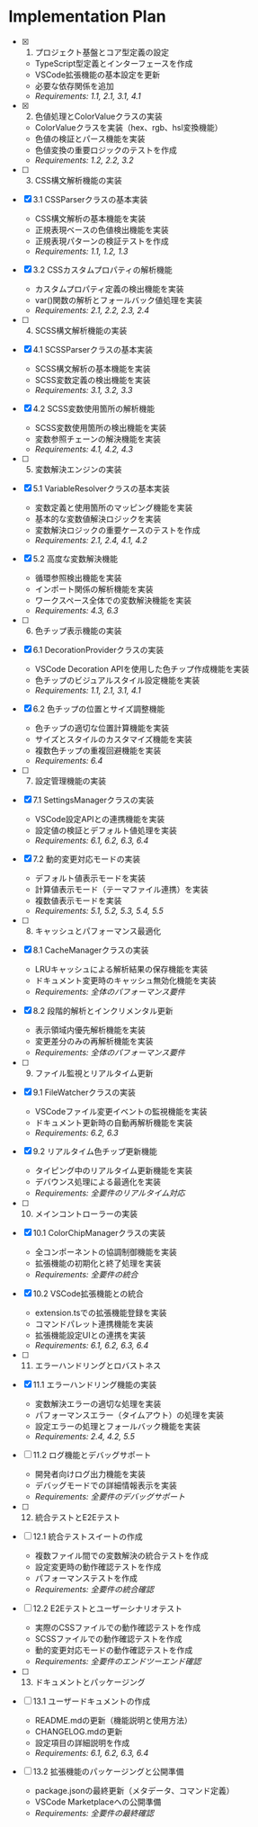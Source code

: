 # Implementation Plan

- [x] 1. プロジェクト基盤とコア型定義の設定



  - TypeScript型定義とインターフェースを作成
  - VSCode拡張機能の基本設定を更新
  - 必要な依存関係を追加
  - _Requirements: 1.1, 2.1, 3.1, 4.1_

- [x] 2. 色値処理とColorValueクラスの実装



  - ColorValueクラスを実装（hex、rgb、hsl変換機能）
  - 色値の検証とパース機能を実装
  - 色値変換の重要ロジックのテストを作成
  - _Requirements: 1.2, 2.2, 3.2_

- [ ] 3. CSS構文解析機能の実装
- [x] 3.1 CSSParserクラスの基本実装




  - CSS構文解析の基本機能を実装
  - 正規表現ベースの色値検出機能を実装
  - 正規表現パターンの検証テストを作成
  - _Requirements: 1.1, 1.2, 1.3_

- [x] 3.2 CSSカスタムプロパティの解析機能



  - カスタムプロパティ定義の検出機能を実装
  - var()関数の解析とフォールバック値処理を実装
  - _Requirements: 2.1, 2.2, 2.3, 2.4_

- [ ] 4. SCSS構文解析機能の実装
- [x] 4.1 SCSSParserクラスの基本実装



  - SCSS構文解析の基本機能を実装
  - SCSS変数定義の検出機能を実装
  - _Requirements: 3.1, 3.2, 3.3_

- [x] 4.2 SCSS変数使用箇所の解析機能



  - SCSS変数使用箇所の検出機能を実装
  - 変数参照チェーンの解決機能を実装
  - _Requirements: 4.1, 4.2, 4.3_

- [ ] 5. 変数解決エンジンの実装
- [x] 5.1 VariableResolverクラスの基本実装



  - 変数定義と使用箇所のマッピング機能を実装
  - 基本的な変数値解決ロジックを実装
  - 変数解決ロジックの重要ケースのテストを作成
  - _Requirements: 2.1, 2.4, 4.1, 4.2_

- [x] 5.2 高度な変数解決機能



  - 循環参照検出機能を実装
  - インポート関係の解析機能を実装
  - ワークスペース全体での変数解決機能を実装
  - _Requirements: 4.3, 6.3_

- [ ] 6. 色チップ表示機能の実装
- [x] 6.1 DecorationProviderクラスの実装





  - VSCode Decoration APIを使用した色チップ作成機能を実装
  - 色チップのビジュアルスタイル設定機能を実装
  - _Requirements: 1.1, 2.1, 3.1, 4.1_

- [x] 6.2 色チップの位置とサイズ調整機能


  - 色チップの適切な位置計算機能を実装
  - サイズとスタイルのカスタマイズ機能を実装
  - 複数色チップの重複回避機能を実装
  - _Requirements: 6.4_

- [ ] 7. 設定管理機能の実装
- [x] 7.1 SettingsManagerクラスの実装


  - VSCode設定APIとの連携機能を実装
  - 設定値の検証とデフォルト値処理を実装
  - _Requirements: 6.1, 6.2, 6.3, 6.4_

- [x] 7.2 動的変更対応モードの実装



  - デフォルト値表示モードを実装
  - 計算値表示モード（テーマファイル連携）を実装
  - 複数値表示モードを実装
  - _Requirements: 5.1, 5.2, 5.3, 5.4, 5.5_

- [ ] 8. キャッシュとパフォーマンス最適化
- [x] 8.1 CacheManagerクラスの実装



  - LRUキャッシュによる解析結果の保存機能を実装
  - ドキュメント変更時のキャッシュ無効化機能を実装
  - _Requirements: 全体のパフォーマンス要件_

- [x] 8.2 段階的解析とインクリメンタル更新



  - 表示領域内優先解析機能を実装
  - 変更差分のみの再解析機能を実装
  - _Requirements: 全体のパフォーマンス要件_

- [ ] 9. ファイル監視とリアルタイム更新
- [x] 9.1 FileWatcherクラスの実装



  - VSCodeファイル変更イベントの監視機能を実装
  - ドキュメント更新時の自動再解析機能を実装
  - _Requirements: 6.2, 6.3_

- [x] 9.2 リアルタイム色チップ更新機能



  - タイピング中のリアルタイム更新機能を実装
  - デバウンス処理による最適化を実装
  - _Requirements: 全要件のリアルタイム対応_

- [ ] 10. メインコントローラーの実装
- [x] 10.1 ColorChipManagerクラスの実装



  - 全コンポーネントの協調制御機能を実装
  - 拡張機能の初期化と終了処理を実装
  - _Requirements: 全要件の統合_

- [x] 10.2 VSCode拡張機能との統合







  - extension.tsでの拡張機能登録を実装
  - コマンドパレット連携機能を実装
  - 拡張機能設定UIとの連携を実装
  - _Requirements: 6.1, 6.2, 6.3, 6.4_

- [ ] 11. エラーハンドリングとロバストネス
- [x] 11.1 エラーハンドリング機能の実装



  - 変数解決エラーの適切な処理を実装
  - パフォーマンスエラー（タイムアウト）の処理を実装
  - 設定エラーの処理とフォールバック機能を実装
  - _Requirements: 2.4, 4.2, 5.5_

- [ ] 11.2 ログ機能とデバッグサポート








  - 開発者向けログ出力機能を実装
  - デバッグモードでの詳細情報表示を実装
  - _Requirements: 全要件のデバッグサポート_

- [ ] 12. 統合テストとE2Eテスト
- [ ] 12.1 統合テストスイートの作成
  - 複数ファイル間での変数解決の統合テストを作成
  - 設定変更時の動作確認テストを作成
  - パフォーマンステストを作成
  - _Requirements: 全要件の統合確認_

- [ ] 12.2 E2Eテストとユーザーシナリオテスト
  - 実際のCSSファイルでの動作確認テストを作成
  - SCSSファイルでの動作確認テストを作成
  - 動的変更対応モードの動作確認テストを作成
  - _Requirements: 全要件のエンドツーエンド確認_

- [ ] 13. ドキュメントとパッケージング
- [ ] 13.1 ユーザードキュメントの作成
  - README.mdの更新（機能説明と使用方法）
  - CHANGELOG.mdの更新
  - 設定項目の詳細説明を作成
  - _Requirements: 6.1, 6.2, 6.3, 6.4_

- [ ] 13.2 拡張機能のパッケージングと公開準備
  - package.jsonの最終更新（メタデータ、コマンド定義）
  - VSCode Marketplaceへの公開準備
  - _Requirements: 全要件の最終確認_